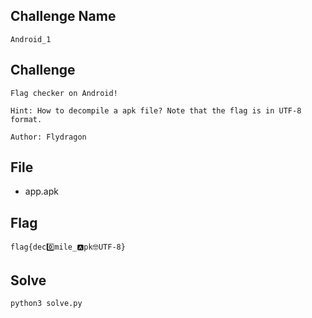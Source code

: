 ## Challenge Name
```
Android_1
```
## Challenge
```
Flag checker on Android!

Hint: How to decompile a apk file? Note that the flag is in UTF-8 format.

Author: Flydragon
```
## File
- app.apk
## Flag
```
flag{dec0️⃣mile_🅰p️k🤓UTF-8}
```
## Solve
```
python3 solve.py
```
